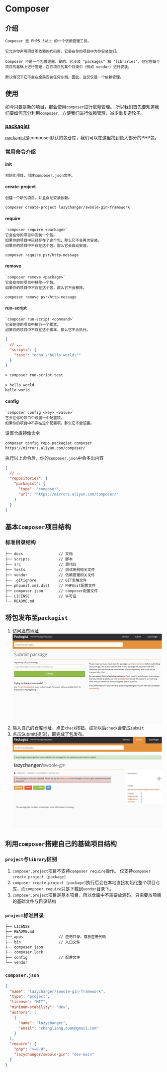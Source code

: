 # Composer

## 介绍

    Composer 是 PHP5.3以上 的一个依赖管理工具。
    
    它允许你声明项目所依赖的代码库，它会在你的项目中为你安装他们。
    
    Composer 不是一个包管理器。是的，它涉及 "packages" 和 "libraries"，但它在每个项目的基础上进行管理，在你项目的某个目录中（例如 vendor）进行安装。

    默认情况下它不会在全局安装任何东西。因此，这仅仅是一个依赖管理。

## 使用

如今只要是新的项目，都会使用`composer`进行依赖管理。 所以我们首先要知道我们要如何充分利用`composer`，方便我们进行依赖管理，减少重复造轮子。

### [packagist](https://packagist.org/)

[packagist](https://packagist.org)是composer默认的包仓库，我们可以在这里找到绝大部分的PHP包。

### 常用命令介绍

#### init

    初始化项目，创建composer.json文件。

#### create-project

    创建一个新的项目，并且自动安装依赖。

```shell
composer create-project lazychanger/swoole-gin-framework
```

#### require

    `composer require <package>`
    它会在你的项目中安装一个包。
    如果你的项目中已经存在了这个包，那么它不会再次安装。
    如果你的项目中不存在这个包，那么它会自动安装。

```shell
composer require psr/http-message
```

#### remove

    `composer remove <package>`
    它会在你的项目中移除一个包。
    如果你的项目中不存在这个包，那么它不会移除。

```shell
composer remove psr/http-message
```

#### run-script

    `composer run-script <command>`
    它会在你的项目中执行一个脚本。
    如果你的项目中不存在这个脚本，那么它不会执行。

```composer.json
{
  // ...
  "scripts": {
    "test": "echo \"hello world\""
  }
}

```

```shell
> composer run-script test

> hello world
hello world
```

#### config

    `composer config <key> <value>`
    它会在你的项目中设置一个配置项。
    如果你的项目中不存在这个配置项，那么它不会设置。

设置仓库镜像命令

```shell
composer config repo.packagist composer https://mirrors.aliyun.com/composer/
```

执行以上命令后，你的`composer.json`中会多出内容

```composer.json
{
  // ...
  "repositories": {
    "packagist": {
      "type": "composer",
      "url": "https://mirrors.aliyun.com/composer/"
    }
  }
}
```

## 基本`Composer`项目结构

### 标准目录结构

```text
├── docs                // 文档
├── scripts             // 脚本
├── src                 // 源代码
├── tests               // 测试用例相关文件
├── vendor              // 依赖管理相关文件
├── .gitignore          // GIT忽略文件
├── phpunit.xml.dist    // PHPUnit配置文件
├── composer.json       // composer配置文件
├── LICENSE             // 许可证
└── README.md
```

## 将包发布至`packagist`

1. 访问[发布地址](https://packagist.org/packages/submit)
   ![alt 发布地址](./assets/img/packagist_submit.png)
2. 输入自己的仓库地址，点击`check`按钮。成功以后`check`会变成`submit`
3. 点击Submit(提交)，即完成了包发布。
   ![alt 发布成功](./assets/img/packagist_submit_result.png)

## 利用`composer`搭建自己的基础项目结构

### `project`与`library`区别

1. `composer.project`项目不支持`composer require`操作。 仅支持`composer create-project [package]`
2. `composer create-project [package]`执行后会在本地直接初始化整个项目仓库，而`composer require`只是下载到`vendor`目录下。
3. `composer.project`项目是基本项目，所以仓库中不需要放源码，只需要放项目的基础文件与目录结构

### `project`标准目录

```text
├── LICENSE
├── README.md
├── apps                // 应用目录，存放应用代码
├── bin                 // 入口文件
├── composer.json       
├── composer.lock
├── config              // 配置文件
└── vendor
```

### `composer.json`

```composer.json
{
  "name": "lazychanger/swoole-gin-framework",
  "type": "project",
  "license": "MIT",
  "minimum-stability": "dev",
  "authors": [
    {
      "name": "lazychanger",
      "email": "chengliang.duan@gmail.com"
    }
  ],
  "require": {
    "php": ">=8.0",
    "lazychanger/swoole-gin": "dev-main"
  }
}
```